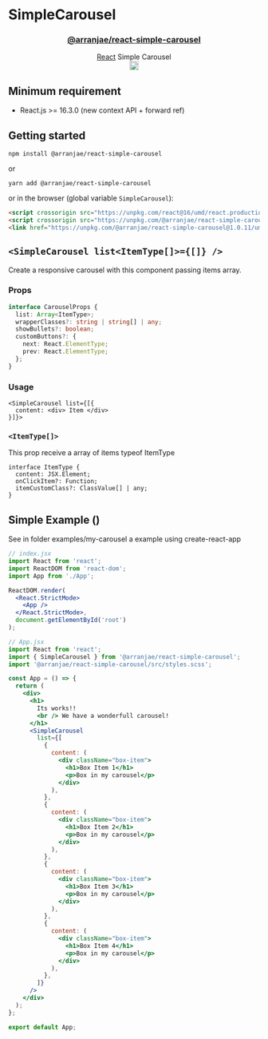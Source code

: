 # SimpleCarousel

<h3 align="center">
  <a href="packages/@arranjae/react-simple-carousel">@arranjae/react-simple-carousel</a>
</h3>

<p align="center">
  <a href="https://facebook.github.io/react">React</a> Simple Carousel <br />
  <a href="https://badge.fury.io/js/%40arranjae%2Freact-simple-carousel"><img src="https://badge.fury.io/js/%40arranjae%2Freact-simple-carousel.svg" alt="npm version" height="18"></a>
</p>

## Minimum requirement

- React.js >= 16.3.0 (new context API + forward ref)

## Getting started

`npm install @arranjae/react-simple-carousel`

or

`yarn add @arranjae/react-simple-carousel`

or in the browser (global variable `SimpleCarousel`):

```html
<script crossorigin src="https://unpkg.com/react@16/umd/react.production.js"></script>
<script crossorigin src="https://unpkg.com/@arranjae/react-simple-carousel@1.0.11/umd/SimpleCarousel.min.js"></script>
<link href="https://unpkg.com/@arranjae/react-simple-carousel@1.0.11/umd/SimpleCarousel.min.css"></script>
```

## `<SimpleCarousel list<ItemType[]>={[]} />`

Create a responsive carousel with this component passing items array.

### Props

```ts
interface CarouselProps {
  list: Array<ItemType>;
  wrapperClasses?: string | string[] | any;
  showBullets?: boolean;
  customButtons?: {
    next: React.ElementType;
    prev: React.ElementType;
  };
}
```

### Usage

```tsx
<SimpleCarousel list={[{
  content: <div> Item </div>
}]}>
```

### `<ItemType[]>`

This prop receive a array of items typeof ItemType

```tsx
interface ItemType {
  content: JSX.Element;
  onClickItem?: Function;
  itemCustomClass?: ClassValue[] | any;
}
```

## Simple Example ()

See in folder examples/my-carousel a example using create-react-app

```jsx
// index.jsx
import React from 'react';
import ReactDOM from 'react-dom';
import App from './App';

ReactDOM.render(
  <React.StrictMode>
    <App />
  </React.StrictMode>,
  document.getElementById('root')
);
```

```jsx
// App.jsx
import React from 'react';
import { SimpleCarousel } from '@arranjae/react-simple-carousel';
import '@arranjae/react-simple-carousel/src/styles.scss';

const App = () => {
  return (
    <div>
      <h1>
        Its works!!
        <br /> We have a wonderfull carousel!
      </h1>
      <SimpleCarousel
        list={[
          {
            content: (
              <div className="box-item">
                <h1>Box Item 1</h1>
                <p>Box in my carousel</p>
              </div>
            ),
          },
          {
            content: (
              <div className="box-item">
                <h1>Box Item 2</h1>
                <p>Box in my carousel</p>
              </div>
            ),
          },
          {
            content: (
              <div className="box-item">
                <h1>Box Item 3</h1>
                <p>Box in my carousel</p>
              </div>
            ),
          },
          {
            content: (
              <div className="box-item">
                <h1>Box Item 4</h1>
                <p>Box in my carousel</p>
              </div>
            ),
          },
        ]}
      />
    </div>
  );
};

export default App;
```
